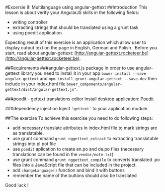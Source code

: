 #Excersie 8: Multilanguage using angular-gettext
##Introduction
This lesson is about verify your AngularJS skills in the following fields:

* writing controller
* extracting strings that should be translated using a grunt task 
* using poedit application

Expecting result of this exercise is an application which allow user to display output text on the page in English, German and Polish .
Before you start, read about angular-gettext: [http://angular-gettext.rocketeer.be](http://angular-gettext.rocketeer.be). 

##Requirements
###angular-gettext.js package
In order to use angular-gettext library you need to install it in your app ```bower install --save angular-gettext``` and ```npm install grunt-angular-gettext --save-dev```
then include in your index.html file ```bower_components/angular-gettext/dist/angular-gettext.js"```.

###poedit - gettext translations editor
Install desktop application: [Poedit](http://poedit.net)

###dependency injection
Inject ```'gettext'``` to your application module.

##The exercise
To achieve this exercise you need to do following steps:
* add necessary translate attributes in index.html file to mark strings are as translatable.
* use grunt command ```grunt nggettext_extract``` to extracting translatable strings into pl.pot file
* use ```poedit``` aplication to create en.po and de.po files (necessary translations can be found in the ```vendor/note.txt```)
* use grunt command ```grunt nggettext_compile``` to converts translated .po files into a JavaScript file that can be included in the project.
* add ```changeLanguage()``` function and bind it with buttons
* remember the name of the buttons should also be translated

Good luck !
